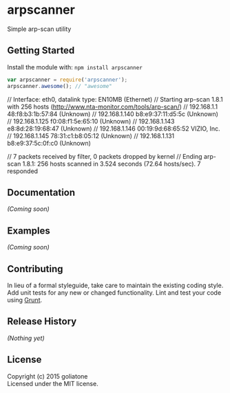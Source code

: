 # arpscanner

Simple arp-scan utility

## Getting Started
Install the module with: `npm install arpscanner`

```javascript
var arpscanner = require('arpscanner');
arpscanner.awesome(); // "awesome"
```




// Interface: eth0, datalink type: EN10MB (Ethernet)
// Starting arp-scan 1.8.1 with 256 hosts (http://www.nta-monitor.com/tools/arp-scan/)
// 192.168.1.1 48:f8:b3:1b:57:84   (Unknown)
// 192.168.1.140   b8:e9:37:11:d5:5c   (Unknown)
// 192.168.1.125   f0:08:f1:5e:65:10   (Unknown)
// 192.168.1.143   e8:8d:28:19:68:47   (Unknown)
// 192.168.1.146   00:19:9d:68:65:52   VIZIO, Inc.
// 192.168.1.145   78:31:c1:b8:05:12   (Unknown)
// 192.168.1.131   b8:e9:37:5c:0f:c0   (Unknown)

// 7 packets received by filter, 0 packets dropped by kernel
// Ending arp-scan 1.8.1: 256 hosts scanned in 3.524 seconds (72.64 hosts/sec). 7 responded

## Documentation
_(Coming soon)_

## Examples
_(Coming soon)_

## Contributing
In lieu of a formal styleguide, take care to maintain the existing coding style. Add unit tests for any new or changed functionality. Lint and test your code using [Grunt](http://gruntjs.com/).

## Release History
_(Nothing yet)_

## License
Copyright (c) 2015 goliatone  
Licensed under the MIT license.
